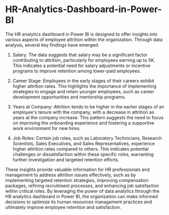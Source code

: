 # HR-Analytics-Dashboard-in-Power-BI

The HR analytics dashboard in Power BI is designed to offer insights into various aspects of employee attrition within the organization. Through data analysis, several key findings have emerged:

1. Salary: The data suggests that salary may be a significant factor contributing to attrition, particularly for employees earning up to 5K. This indicates a potential need for salary adjustments or incentive programs to improve retention among lower-paid employees.

2. Career Stage: Employees in the early stages of their careers exhibit higher attrition rates. This highlights the importance of implementing strategies to engage and retain younger employees, such as career development opportunities and mentorship programs.

3. Years at Company: Attrition tends to be higher in the earlier stages of an employee's tenure with the company, with a decrease in attrition as years at the company increase. This pattern suggests the need to focus on improving the onboarding experience and fostering a supportive work environment for new hires.

4. Job Roles: Certain job roles, such as Laboratory Technicians, Research Scientists, Sales Executives, and Sales Representatives, experience higher attrition rates compared to others. This indicates potential challenges or dissatisfaction within these specific roles, warranting further investigation and targeted retention efforts.

These insights provide valuable information for HR professionals and management to address attrition issues effectively, such as by implementing targeted retention strategies, improving compensation packages, refining recruitment processes, and enhancing job satisfaction within critical roles. By leveraging the power of data analytics through the HR analytics dashboard in Power BI, the organization can make informed decisions to optimize its human resources management practices and ultimately improve employee retention and satisfaction.
